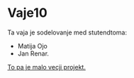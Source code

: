 # Vaje10

Ta vaja je sodelovanje med stutendtoma:
- Matija Ojo
- Jan Renar.

[To pa je malo vecji projekt.](https://github.com/torvalds/linux)
